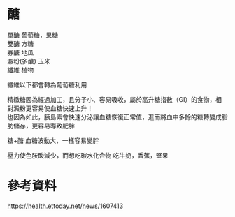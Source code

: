 # 醣
單醣 葡萄糖，果糖  
雙醣 方糖  
寡醣 地瓜   
澱粉(多醣) 玉米   
纖維 植物   

纖維以下都會轉為葡萄糖利用  

精緻糖因為經過加工，且分子小、容易吸收，屬於高升糖指數（GI）的食物，相對澱粉更容易使血糖快速上升！  
也因為如此，胰島素會快速分泌讓血糖恢復正常值，進而將血中多餘的糖轉變成脂肪儲存，更容易導致肥胖  

糖+醣 血糖波動大，一樣容易變胖  

壓力使色胺酸減少，而想吃碳水化合物 
吃牛奶，香蕉，堅果  

# 參考資料
https://health.ettoday.net/news/1607413  
